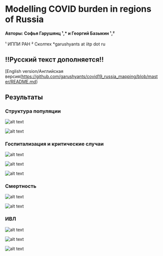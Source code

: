 # Modelling COVID burden in regions of Russia
#### Авторы: Софья Гарушянц &#x00B9;,* и Георгий Базыкин &#x00B9;,&#x00B2;
&#x00B9; ИППИ РАН 
&#x00B2; Сколтех 
*garushyants at iitp dot ru

## !!Русский текст дополняется!!

[English version/Английская версия(https://github.com/garushyants/covid19_russia_mapping/blob/master/README.md)

## Результаты
### Структура популяции

![alt text](https://github.com/garushyants/covid19_russia_mapping/blob/master/Figures/Fig0population.png)

![alt text](https://github.com/garushyants/covid19_russia_mapping/blob/master/Figures_ru/Fig1perc80ru.png)


### Госпитализация и критические случаи

![alt text](https://github.com/garushyants/covid19_russia_mapping/blob/master/Figures_ru/Fig3hospitalizedru.png)

![alt text](https://github.com/garushyants/covid19_russia_mapping/blob/master/Figures_ru/Fig4criticalru.png)

![alt text](https://github.com/garushyants/covid19_russia_mapping/blob/master/Figures_ru/Table1ru.png)


### Смертность 

![alt text](https://github.com/garushyants/covid19_russia_mapping/blob/master/Figures_ru/Fig2mortalityru.png)

![alt text](https://github.com/garushyants/covid19_russia_mapping/blob/master/Figures_ru/Table2ru.png)

### ИВЛ

![alt text](https://github.com/garushyants/covid19_russia_mapping/blob/master/Figures_ru/Fig5IMVper100000ru.png)

![alt text](https://github.com/garushyants/covid19_russia_mapping/blob/master/Figures_ru/Fig6CasesperIMVru.png)

![alt text](https://github.com/garushyants/covid19_russia_mapping/blob/master/Figures_ru/Table3ru.png)



